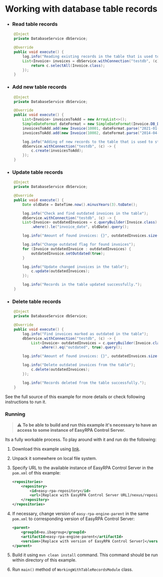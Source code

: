 # Working with database table records

* ### Read table records

```Java
    @Inject
    private DatabaseService dbService;

    @Override
    public void execute() {
        log.info("Reading existing records in the table that is used to store entity '{}'", Invoice.class.getName());
        List<Invoice> invoices = dbService.withConnection("testdb", (c) -> {
            return c.selectAll(Invoice.class);
        });
    }
```

* ### Add new table records

```Java
    @Inject
    private DatabaseService dbService;

    @Override
    public void execute() {
        List<Invoice> invoicesToAdd = new ArrayList<>();
        SimpleDateFormat dateFormat = new SimpleDateFormat(Invoice.DB_DATE_FORMAT);
        invoicesToAdd.add(new Invoice(10001, dateFormat.parse("2021-01-22"), "Sony", 4500));
        invoicesToAdd.add(new Invoice(10002, dateFormat.parse("2014-04-03"), "Lenovo", 5400.87));

        log.info("Adding of new records to the table that is used to store entity '{}'", Invoice.class.getName());
        dbService.withConnection("testdb", (c) -> {
            c.create(invoicesToAdd);
        });
    }
```

* ### Update table records

```Java
    @Inject
    private DatabaseService dbService;

    @Override
    public void execute() {
        Date oldDate = DateTime.now().minusYears(3).toDate();

        log.info("Check and find outdated invoices in the table");
        dbService.withConnection("testdb", (c) -> {
        List<Invoice> outdatedInvoices = c.queryBuilder(Invoice.class)
            .where().le("invoice_date", oldDate).query();

        log.info("Amount of found invoices: {}", outdatedInvoices.size());

        log.info("Change outdated flag for found invoices");
        for (Invoice outdatedInvoice : outdatedInvoices) {
            outdatedInvoice.setOutdated(true);
        }

        log.info("Update changed invoices in the table");
            c.update(outdatedInvoices);
        });

        log.info("Records in the table updated successfully.");
    }
```

* ### Delete table records

```Java
    @Inject
    private DatabaseService dbService;

    @Override
    public void execute() {
        log.info("Find invoices marked as outdated in the table");
        dbService.withConnection("testdb", (c) -> {
            List<Invoice> outdatedInvoices = c.queryBuilder(Invoice.class)
                .where().eq("outdated", true).query();

        log.info("Amount of found invoices: {}", outdatedInvoices.size());

        log.info("Delete outdated invoices from the table");
            c.delete(outdatedInvoices);
        });

        log.info("Records deleted from the table successfully.");
    }
```

See the full source of this example for more details or check following instructions to run it.

### Running

> :warning: **To be able to build and run this example it's necessary to have an access
>to some instance of EasyRPA Control Server.**

Its a fully workable process. To play around with it and run do the following:
1. Download this example using [link][down_git_link].
2. Unpack it somewhere on local file system.
3. Specify URL to the available instance of EasyRPA Control Server in the `pom.xml` of this example:
    ```xml
    <repositories>
        <repository>
            <id>easy-rpa-repository</id>
            <url>[Replace with EasyRPA Control Server URL]/nexus/repository/easyrpa/</url>
        </repository>
    </repositories>
    ```
4. If necessary, change version of `easy-rpa-engine-parent` in the same `pom.xml` to corresponding version of
   EasyRPA Control Server:
    ```xml
    <parent>
        <groupId>eu.ibagroup</groupId>
        <artifactId>easy-rpa-engine-parent</artifactId>
        <version>[Replace with version of EasyRPA Control Server]</version>
    </parent>
    ```

5. Build it using `mvn clean install` command. This command should be run within directory of this example.
6. Run `main()` method of `WorkingWithTableRecordsModule` class.

[down_git_link]: https://downgit.github.io/#/home?url=https://github.com/easyrpa/openframework/tree/main/examples/database/working-with-table-records
